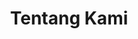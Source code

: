 ---
title: "Tentang Kami"
description: "Tentang IMABA Malang Raya"
draft: false

sejarah:
  title: "Sejarah Organisasi"
  content: |
    IMABA Malang Raya didirikan pada tanggal 3 Juni 2016 di Batu, Malang. Organisasi ini dibentuk sebagai wadah bagi mahasiswa asal Bangkalan yang sedang menempuh pendidikan di Malang Raya. Tujuannya adalah untuk membangun jaringan silaturahmi, saling mendukung, dan berkontribusi bagi kemajuan masyarakat Bangkalan.

visi_misi:
  title: "Visi dan Misi"
  visi:
    - "Menjalin hubungan silaturahmi yang harmonis antar anggota (khususnya) dan mahasiswa Bangkalan (umumnya)."
    - "Saling mendukung, berbagi pengalaman, dan pengetahuan untuk menciptakan generasi muda yang berkualitas."
  misi:
    - "Menyediakan wadah komunikasi dan informasi antar anggota IMABA Malang Raya."
    - "Mengembangkan ruang diskusi anggota dalam hal ilmu dan pengetahuan."
    - "Memperlihatkan eksistensi IMABA Malang Raya kepada masyarakat daerah."
    - "Berperan aktif dalam dunia kemahasiswaan, perguruan tinggi, dan kepemudaan untuk menopang pembangunan daerah."
    - "Ikut terlibat aktif dalam penyelesaian masalah sosial masyarakat dan daerah."

struktur:
  title: "Struktur Organisasi"
  pelindung:
    nama: "Bupati Bangkalan"
    jabatan: "Pelindung Organisasi"
    image: "/images/pengurus/avatar.png"
  pengurus_harian:
    - nama: "Ainul Muzammil"
      jabatan: "Ketua Umum"
      image: "/images/pengurus/ketua.jpg"
    - nama: "Khoirina Arifah Hasyim"
      jabatan: "Wakil Ketua Umum"
      image: "/images/pengurus/Khoirina-Arifah-Hasyim"
    - nama: "Milaida Saida"
      jabatan: "Sekretaris Umum"
      image: "/images/pengurus/Milaida-Saida.jpeg"
    - nama: "Hasim"
      jabatan: "Bendahara Umum"
      image: "/images/pengurus/Hasim.jpeg"
  pengurus_distrik:
    - nama: "Ach. Syaifullah"
      jabatan: "Ketua Umum Distrik UNISMA"
      image: "/images/pengurus/avatar.png"
    - nama: "Moh. Abdus Salam"
      jabatan: "Ketua Umum Distrik UINMA"
      image: "/images/pengurus/Abdus-Salam.jpeg"
---